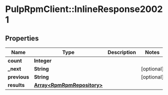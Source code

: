 # PulpRpmClient::InlineResponse20021

## Properties
Name | Type | Description | Notes
------------ | ------------- | ------------- | -------------
**count** | **Integer** |  | 
**_next** | **String** |  | [optional] 
**previous** | **String** |  | [optional] 
**results** | [**Array&lt;RpmRpmRepository&gt;**](RpmRpmRepository.md) |  | 


